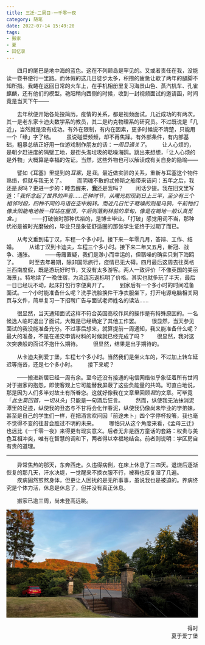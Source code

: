 ```yaml
---
title: 三迁·二周目·一千零一夜
category: 随笔
date: 2022-07-14 15:49:20
tags:
- 搬家
- 夏
- 回忆录
---
```


　　四月的尾巴是地中海的蓝色。这在不列颠岛是罕见的。又或者责任在我，没能读一卷书便行一里路。而休假的这几日徒步太多，积攒的疲惫让歇了两年的腿脚不知所措。我蜷在返回日常的火车上，在手机相册里复习海景山色、蒸汽机车、孔雀麒麟，还有他们的模型。艳阳稍向西侧的时候，收到一封视频面试的邀请函，时间竟是当天下午——<!-- more -->

　　去年秋便开始各处投简历。疫情的关系，都是视频面试。几近成功的有两次。其一是老东家卡迪夫数学系的教员，其二是约克物理系的研究员。不过既说是「几近」，当然就是没有成功。有外在限制，有内在因素，更多时候说不清楚，只能用一个「缘」字了结。
　　虽说碰壁频频，却不再焦躁。有外部条件，有内部基础，粗暴总结正好用一位游戏制作朋友的话：*一周目通关了*。
　　让人心烦的，是朝夕赶进度的隔壁工地，是街头淘垃圾的聒噪海鸥。跳出来想想，「让人心烦的是外物」大概算是幸福的佐证。当然，这些外物也可以解读成有关自身的隐喻——

　　譬如《耳塞》里提到的*耳塞*，是*我*。最近做实验的关系，重新与耳塞这个物件熟络，但就与我无关了。
　　而阴魂不散的忒修斯之船带来诘问：五年之后，我还是*我*吗？更进一步的：睡去醒来，**我**还是我吗？
　　闲话少提。我在旧文里写道：「*我怀念起了世界的声音……芒种时节，从曙光初现到日上三竿，至少有三个相邻时段，四种不同的鸟语在空中婉转。而近几日忙于聒噪的则是乌鸦，午前牠们像太阳能电池板一样站在屋顶，午后则落到林前的草甸，像是在锄地一般认真觅食。*」
　　——打破彼时那种优裕的，是博士毕业。「打破」感觉用词不当，那种优裕是被时光磨破的，毕业只是象征舒适圈的那张学生证终于过期了而已。

　　从考文垂到诺丁汉，车程一个多小时。接下来一年零几月，答辩、工作、结婚。
　　从诺丁汉到卡迪夫，车程三个多小时。接下来二年又五月，新冠、战争、通胀。
　　——毋庸置疑，我们是渺小而幸运的，但聒噪的确实只剩下海鸥了。
　　时至去年暑期，除非国际旅行，疫情已无大碍。四月最后这周去往英格兰西南度假，既是游玩好时节，又没有太多游客。两人一致评价「不像英国的美丽海景」。特地续了一晚住宿，为流连忘返标明了价格。其实也就多玩了半天，最后一日已经玩不动，起床打包行李便离开了。
　　到家后有一个多小时的时间准备面试。一个小时能准备什么呢？洗手洗脸换件干净衣服坐下，打开电源电脑相关网页与文件，简单复习一下招聘广告与面试老师姓名的读法……

　　很显然，当天通知面试这样不符合英国高校作风的操作是有特殊原因的。一名候选人临时退出了面试，大概是已经确定了其他工作罢。
　　很显然，当天参见面试的我没能准备充分。不过事后想来，就算提前一周通知，我又能准备什么呢？最大的准备，不是在递交申请材料的时候就已经完成了吗？
　　很显然，我对这次突袭般的面试不抱什么期待。
　　很显然，结果是出乎期待的。

　　从卡迪夫到爱丁堡，车程七个多小时。当然我们是坐火车的，不过加上转车延迟等拖沓，还是七个多小时。
　　接下来呢？

　　——搬进新居已经一周有余。至今还没有接通的电信网络似乎象征着所有世间对于搬家的抱怨，即使客观上它可能替我屏蔽了这些负能量的共鸣。可直白地说，那是因为人们多半对故土有所眷恋。这就好像我在文章里回顾*我*的文章。可毕竟「*此生莫回首，一切从头*」只能是一句酒后狂言。
　　然而，纵使我无法抹消泥潭里的足迹，纵使我的丑态与不甘将会化作春泥，纵使我仍像尚未毕业的学弟妹，甚至是自己的学生们一样，在把酒言欢间因「前途未卜」四个字停杯投箸，我也毫不觉得不变的往昔会胜过不明的未来。
　　哪怕只从这个角度来看，《孟母三迁》也远比《一千零一夜》来得更有现实意义。后者无非是西方童话的套路：权贵与美色互相冲突，唯有在智慧的调和下，两者得以幸福地结合。前者则说明：学区房自有贵的道理。

---

　　异常焦热的那天，东奔西走。久违得病倒，在床上休息了三四天。退烧后逐渐恢复的那几天，汗水决堤，一觉醒来不换衣服不行，被褥也反复湿了几遍。
　　疾病固然煎熬身体，但更让人困扰的是无所事事，虽说我也是被迫的。养病终究是个体力活，休息是休息了，但并没有真正休息。

　　搬家已逾三周，尚未登高远眺。

![housewarming](/images/housewarming.jpg)



<div style="text-align: right"> 得时 </div><div style="text-align: right"> 夏于爱丁堡 </div>



